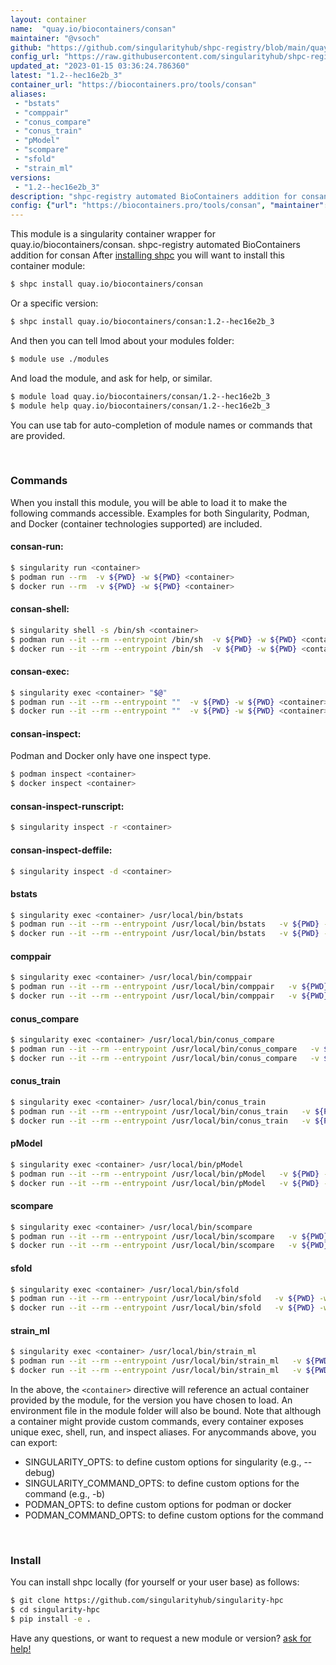 ```yaml
---
layout: container
name:  "quay.io/biocontainers/consan"
maintainer: "@vsoch"
github: "https://github.com/singularityhub/shpc-registry/blob/main/quay.io/biocontainers/consan/container.yaml"
config_url: "https://raw.githubusercontent.com/singularityhub/shpc-registry/main/quay.io/biocontainers/consan/container.yaml"
updated_at: "2023-01-15 03:36:24.786360"
latest: "1.2--hec16e2b_3"
container_url: "https://biocontainers.pro/tools/consan"
aliases:
 - "bstats"
 - "comppair"
 - "conus_compare"
 - "conus_train"
 - "pModel"
 - "scompare"
 - "sfold"
 - "strain_ml"
versions:
 - "1.2--hec16e2b_3"
description: "shpc-registry automated BioContainers addition for consan"
config: {"url": "https://biocontainers.pro/tools/consan", "maintainer": "@vsoch", "description": "shpc-registry automated BioContainers addition for consan", "latest": {"1.2--hec16e2b_3": "sha256:80ccd27c6c491b5ca514c48296a1f5523a60a5d43d9032d9c4c7402424fe6045"}, "tags": {"1.2--hec16e2b_3": "sha256:80ccd27c6c491b5ca514c48296a1f5523a60a5d43d9032d9c4c7402424fe6045"}, "docker": "quay.io/biocontainers/consan", "aliases": {"bstats": "/usr/local/bin/bstats", "comppair": "/usr/local/bin/comppair", "conus_compare": "/usr/local/bin/conus_compare", "conus_train": "/usr/local/bin/conus_train", "pModel": "/usr/local/bin/pModel", "scompare": "/usr/local/bin/scompare", "sfold": "/usr/local/bin/sfold", "strain_ml": "/usr/local/bin/strain_ml"}}
---
```


This module is a singularity container wrapper for quay.io/biocontainers/consan.
shpc-registry automated BioContainers addition for consan
After [installing shpc](#install) you will want to install this container module:


```bash
$ shpc install quay.io/biocontainers/consan
```

Or a specific version:

```bash
$ shpc install quay.io/biocontainers/consan:1.2--hec16e2b_3
```

And then you can tell lmod about your modules folder:

```bash
$ module use ./modules
```

And load the module, and ask for help, or similar.

```bash
$ module load quay.io/biocontainers/consan/1.2--hec16e2b_3
$ module help quay.io/biocontainers/consan/1.2--hec16e2b_3
```

You can use tab for auto-completion of module names or commands that are provided.

<br>

### Commands

When you install this module, you will be able to load it to make the following commands accessible.
Examples for both Singularity, Podman, and Docker (container technologies supported) are included.

#### consan-run:

```bash
$ singularity run <container>
$ podman run --rm  -v ${PWD} -w ${PWD} <container>
$ docker run --rm  -v ${PWD} -w ${PWD} <container>
```

#### consan-shell:

```bash
$ singularity shell -s /bin/sh <container>
$ podman run --it --rm --entrypoint /bin/sh  -v ${PWD} -w ${PWD} <container>
$ docker run --it --rm --entrypoint /bin/sh  -v ${PWD} -w ${PWD} <container>
```

#### consan-exec:

```bash
$ singularity exec <container> "$@"
$ podman run --it --rm --entrypoint ""  -v ${PWD} -w ${PWD} <container> "$@"
$ docker run --it --rm --entrypoint ""  -v ${PWD} -w ${PWD} <container> "$@"
```

#### consan-inspect:

Podman and Docker only have one inspect type.

```bash
$ podman inspect <container>
$ docker inspect <container>
```

#### consan-inspect-runscript:

```bash
$ singularity inspect -r <container>
```

#### consan-inspect-deffile:

```bash
$ singularity inspect -d <container>
```


#### bstats

```bash
$ singularity exec <container> /usr/local/bin/bstats
$ podman run --it --rm --entrypoint /usr/local/bin/bstats   -v ${PWD} -w ${PWD} <container> -c " $@"
$ docker run --it --rm --entrypoint /usr/local/bin/bstats   -v ${PWD} -w ${PWD} <container> -c " $@"
```


#### comppair

```bash
$ singularity exec <container> /usr/local/bin/comppair
$ podman run --it --rm --entrypoint /usr/local/bin/comppair   -v ${PWD} -w ${PWD} <container> -c " $@"
$ docker run --it --rm --entrypoint /usr/local/bin/comppair   -v ${PWD} -w ${PWD} <container> -c " $@"
```


#### conus_compare

```bash
$ singularity exec <container> /usr/local/bin/conus_compare
$ podman run --it --rm --entrypoint /usr/local/bin/conus_compare   -v ${PWD} -w ${PWD} <container> -c " $@"
$ docker run --it --rm --entrypoint /usr/local/bin/conus_compare   -v ${PWD} -w ${PWD} <container> -c " $@"
```


#### conus_train

```bash
$ singularity exec <container> /usr/local/bin/conus_train
$ podman run --it --rm --entrypoint /usr/local/bin/conus_train   -v ${PWD} -w ${PWD} <container> -c " $@"
$ docker run --it --rm --entrypoint /usr/local/bin/conus_train   -v ${PWD} -w ${PWD} <container> -c " $@"
```


#### pModel

```bash
$ singularity exec <container> /usr/local/bin/pModel
$ podman run --it --rm --entrypoint /usr/local/bin/pModel   -v ${PWD} -w ${PWD} <container> -c " $@"
$ docker run --it --rm --entrypoint /usr/local/bin/pModel   -v ${PWD} -w ${PWD} <container> -c " $@"
```


#### scompare

```bash
$ singularity exec <container> /usr/local/bin/scompare
$ podman run --it --rm --entrypoint /usr/local/bin/scompare   -v ${PWD} -w ${PWD} <container> -c " $@"
$ docker run --it --rm --entrypoint /usr/local/bin/scompare   -v ${PWD} -w ${PWD} <container> -c " $@"
```


#### sfold

```bash
$ singularity exec <container> /usr/local/bin/sfold
$ podman run --it --rm --entrypoint /usr/local/bin/sfold   -v ${PWD} -w ${PWD} <container> -c " $@"
$ docker run --it --rm --entrypoint /usr/local/bin/sfold   -v ${PWD} -w ${PWD} <container> -c " $@"
```


#### strain_ml

```bash
$ singularity exec <container> /usr/local/bin/strain_ml
$ podman run --it --rm --entrypoint /usr/local/bin/strain_ml   -v ${PWD} -w ${PWD} <container> -c " $@"
$ docker run --it --rm --entrypoint /usr/local/bin/strain_ml   -v ${PWD} -w ${PWD} <container> -c " $@"
```



In the above, the `<container>` directive will reference an actual container provided
by the module, for the version you have chosen to load. An environment file in the
module folder will also be bound. Note that although a container
might provide custom commands, every container exposes unique exec, shell, run, and
inspect aliases. For anycommands above, you can export:

 - SINGULARITY_OPTS: to define custom options for singularity (e.g., --debug)
 - SINGULARITY_COMMAND_OPTS: to define custom options for the command (e.g., -b)
 - PODMAN_OPTS: to define custom options for podman or docker
 - PODMAN_COMMAND_OPTS: to define custom options for the command

<br>

### Install

You can install shpc locally (for yourself or your user base) as follows:

```bash
$ git clone https://github.com/singularityhub/singularity-hpc
$ cd singularity-hpc
$ pip install -e .
```

Have any questions, or want to request a new module or version? [ask for help!](https://github.com/singularityhub/singularity-hpc/issues)